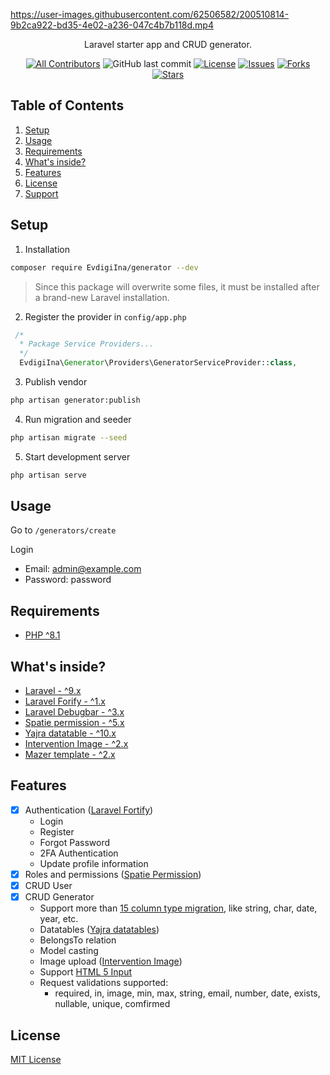 
https://user-images.githubusercontent.com/62506582/200510814-9b2ca922-bd35-4e02-a236-047c4b7b118d.mp4

<p align="center">Laravel starter app and CRUD generator.</p>

<div align="center">

[![All Contributors](https://img.shields.io/github/contributors/EvdigiIna/generator-src?style=flat-square)](https://github.com/EvdigiIna/generator/graphs/contributors)
![GitHub last commit](https://img.shields.io/github/last-commit/EvdigiIna/generator-src.svg?style=flat-square)
[![License](https://img.shields.io/github/license/EvdigiIna/generator-src.svg?style=flat-square)](LICENSE)
[![Issues](https://img.shields.io/github/issues/EvdigiIna/generator-src?style=flat-square)](Issues)
[![Forks](https://img.shields.io/github/forks/EvdigiIna/generator-src?style=flat-square)](Forks)
[![Stars](https://img.shields.io/github/stars/EvdigiIna/generator-src?style=flat-square)](Stars)

</div>

## Table of Contents
1. [Setup](#setup)
2. [Usage](#usage)
3. [Requirements](#requirements)
4. [What's inside?](#what-inside) 
5. [Features](#features)
6. [License](#license)
7. [Support](#support)

## Setup
1. Installation
```sh
composer require EvdigiIna/generator --dev
```
> Since this package will overwrite some files, it must be installed after a brand-new Laravel installation.

2. Register the provider in ``` config/app.php ```
```php
 /*
  * Package Service Providers...
  */
  EvdigiIna\Generator\Providers\GeneratorServiceProvider::class,
```

3. Publish vendor 
```sh
php artisan generator:publish
```

4.  Run migration and seeder
```sh
php artisan migrate --seed
``` 

5. Start development server
```sh
php artisan serve
``` 

## Usage
Go to ```/generators/create```

Login
- Email: admin@example.com
- Password: password


## Requirements
- [PHP ^8.1](https://www.php.net/releases/8.1/en.php)

<h2 id="what-inside">What's inside?</h2>

- [Laravel - ^9.x](https://laravel.com/)
- [Laravel Forify - ^1.x](https://laravel.com/docs/9.x/fortify)
- [Laravel Debugbar - ^3.x](https://github.com/barryvdh/laravel-debugbar)
- [Spatie permission - ^5.x](https://github.com/spatie/laravel-permission)
- [Yajra datatable - ^10.x](https://yajrabox.com/docs/laravel-datatables/master/installation)
- [Intervention Image - ^2.x](https://image.intervention.io/v2)
- [Mazer template - ^2.x](https://github.com/zuramai/mazer/)

## Features
- [x] Authentication ([Laravel Fortify](https://laravel.com/docs/9.x/fortify))
    - Login
    - Register
    - Forgot Password
    - 2FA Authentication
    - Update profile information 
- [x] Roles and permissions ([Spatie Permission](https://spatie.be/docs/laravel-permission/v5/introduction))
- [x] CRUD User
- [x] CRUD Generator
    - Support more than [15 column type migration](https://laravel.com/docs/9.x/migrations#available-column-types), like string, char, date, year, etc.
    - Datatables ([Yajra datatables](https://github.com/yajra/laravel-datatables))
    - BelongsTo relation
    - Model casting
    - Image upload ([Intervention Image](https://image.intervention.io/v2))
    - Support [HTML 5 Input](https://developer.mozilla.org/en-US/docs/Learn/Forms/HTML5_input_types)
    - Request validations supported: 
        - required, in, image, min, max, string, email, number, date, exists, nullable, unique, comfirmed

## License
[MIT License](./LICENSE)
</a>
